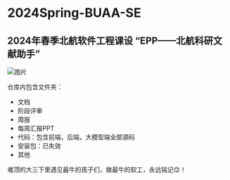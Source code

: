 # 2024Spring-BUAA-SE
## 2024年春季北航软件工程课设 “EPP——北航科研文献助手”

![图片](https://github.com/user-attachments/assets/84e1b345-678a-4b9b-adf2-b5054ced8964)

仓库内包含文件夹：

* 文档
* 阶段评审
* 周报
* 每周汇报PPT
* 代码：包含前端，后端，大模型端全部源码
* 安装包：已失效
* 其他

难顶的大三下里遇见最牛的孩子们，做最牛的软工，永远铭记😊！

